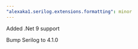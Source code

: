 ```yaml
---
"alexaka1.serilog.extensions.formatting": minor
---
```


Added .Net 9 support

Bump Serilog to 4.1.0
